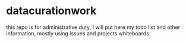 # datacurationwork

this repo is for administrative duty, I will put here my todo list and other information, mostly using issues and projects whiteboards.
